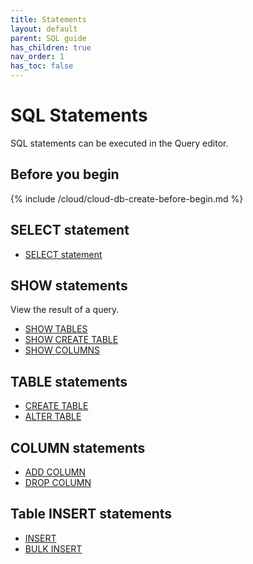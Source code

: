```yaml
---
title: Statements
layout: default
parent: SQL guide
has_children: true
nav_order: 1
has_toc: false
---
```


# SQL Statements

SQL statements can be executed in the Query editor.

## Before you begin

{% include /cloud/cloud-db-create-before-begin.md %}

## SELECT statement

* [SELECT statement](/docs/sql-guide/statements/statement-select)

## SHOW statements

View the result of a query.

* [SHOW TABLES](/docs/sql-guide/statements/statement-tables-show)
* [SHOW CREATE TABLE](/docs/sql-guide/statements/statement-table-create-show)
* [SHOW COLUMNS](/docs/sql-guide/statements/statement-columns-show)

## TABLE statements

* [CREATE TABLE](/docs/sql-guide/statements/statement-table-create)
* [ALTER TABLE](/docs/sql-guide/statements/statement-table-alter)

## COLUMN statements

* [ADD COLUMN](/docs/sql-guide/statements/statement-add-column)
* [DROP COLUMN](/docs/sql-guide/statements/statement-column-drop)

## Table INSERT statements

* [INSERT](/docs/sql-guide/statements/statement-insert-replace)
* [BULK INSERT](/docs/sql-guide/statements/statement-nsert-bulk)
